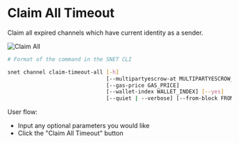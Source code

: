 # Claim All Timeout

Claim all expired channels which have current identity as a sender.

![Claim All](/assets/images/products/AIMarketplace/TUI/Screenshot2024-08-17at6.36.07PM.png)

```bash
# Format of the command in the SNET CLI

snet channel claim-timeout-all [-h]
                               [--multipartyescrow-at MULTIPARTYESCROW_AT]
                               [--gas-price GAS_PRICE]
                               [--wallet-index WALLET_INDEX] [--yes]
                               [--quiet | --verbose] [--from-block FROM_BLOCK]
```

User flow:

* Input any optional parameters you would like
* Click the "Claim All Timeout" button
